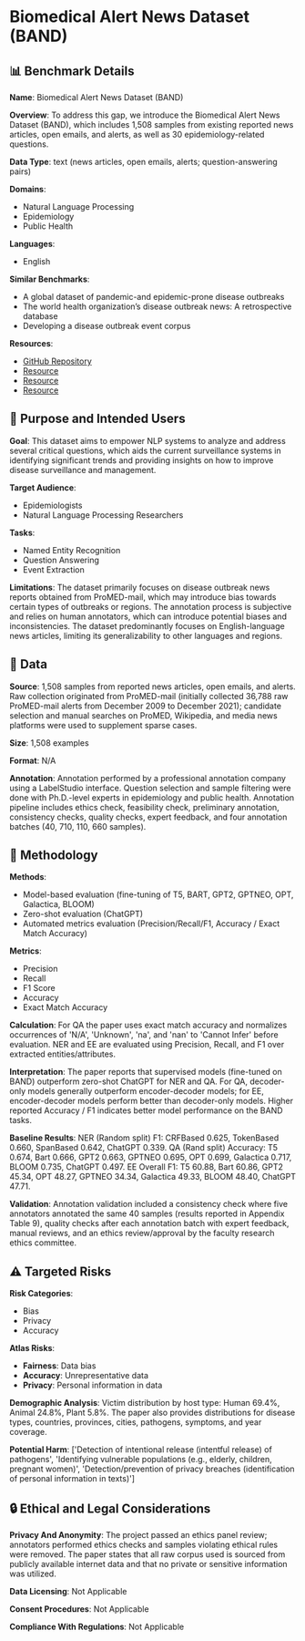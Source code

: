 # Biomedical Alert News Dataset (BAND)

## 📊 Benchmark Details

**Name**: Biomedical Alert News Dataset (BAND)

**Overview**: To address this gap, we introduce the Biomedical Alert News Dataset (BAND), which includes 1,508 samples from existing reported news articles, open emails, and alerts, as well as 30 epidemiology-related questions.

**Data Type**: text (news articles, open emails, alerts; question-answering pairs)

**Domains**:
- Natural Language Processing
- Epidemiology
- Public Health

**Languages**:
- English

**Similar Benchmarks**:
- A global dataset of pandemic-and epidemic-prone disease outbreaks
- The world health organization’s disease outbreak news: A retrospective database
- Developing a disease outbreak event corpus

**Resources**:
- [GitHub Repository](https://github.com/fuzihaofzh/BAND)
- [Resource](https://arxiv.org/abs/2305.14480)
- [Resource](https://promedmail.org/)
- [Resource](https://labelstud.io/)

## 🎯 Purpose and Intended Users

**Goal**: This dataset aims to empower NLP systems to analyze and address several critical questions, which aids the current surveillance systems in identifying significant trends and providing insights on how to improve disease surveillance and management.

**Target Audience**:
- Epidemiologists
- Natural Language Processing Researchers

**Tasks**:
- Named Entity Recognition
- Question Answering
- Event Extraction

**Limitations**: The dataset primarily focuses on disease outbreak news reports obtained from ProMED-mail, which may introduce bias towards certain types of outbreaks or regions. The annotation process is subjective and relies on human annotators, which can introduce potential biases and inconsistencies. The dataset predominantly focuses on English-language news articles, limiting its generalizability to other languages and regions.

## 💾 Data

**Source**: 1,508 samples from reported news articles, open emails, and alerts. Raw collection originated from ProMED-mail (initially collected 36,788 raw ProMED-mail alerts from December 2009 to December 2021); candidate selection and manual searches on ProMED, Wikipedia, and media news platforms were used to supplement sparse cases.

**Size**: 1,508 examples

**Format**: N/A

**Annotation**: Annotation performed by a professional annotation company using a LabelStudio interface. Question selection and sample filtering were done with Ph.D.-level experts in epidemiology and public health. Annotation pipeline includes ethics check, feasibility check, preliminary annotation, consistency checks, quality checks, expert feedback, and four annotation batches (40, 710, 110, 660 samples).

## 🔬 Methodology

**Methods**:
- Model-based evaluation (fine-tuning of T5, BART, GPT2, GPTNEO, OPT, Galactica, BLOOM)
- Zero-shot evaluation (ChatGPT)
- Automated metrics evaluation (Precision/Recall/F1, Accuracy / Exact Match Accuracy)

**Metrics**:
- Precision
- Recall
- F1 Score
- Accuracy
- Exact Match Accuracy

**Calculation**: For QA the paper uses exact match accuracy and normalizes occurrences of 'N/A', 'Unknown', 'na', and 'nan' to 'Cannot Infer' before evaluation. NER and EE are evaluated using Precision, Recall, and F1 over extracted entities/attributes.

**Interpretation**: The paper reports that supervised models (fine-tuned on BAND) outperform zero-shot ChatGPT for NER and QA. For QA, decoder-only models generally outperform encoder-decoder models; for EE, encoder-decoder models perform better than decoder-only models. Higher reported Accuracy / F1 indicates better model performance on the BAND tasks.

**Baseline Results**: NER (Random split) F1: CRFBased 0.625, TokenBased 0.660, SpanBased 0.642, ChatGPT 0.339. QA (Rand split) Accuracy: T5 0.674, Bart 0.666, GPT2 0.663, GPTNEO 0.695, OPT 0.699, Galactica 0.717, BLOOM 0.735, ChatGPT 0.497. EE Overall F1: T5 60.88, Bart 60.86, GPT2 45.34, OPT 48.27, GPTNEO 34.34, Galactica 49.33, BLOOM 48.40, ChatGPT 47.71.

**Validation**: Annotation validation included a consistency check where five annotators annotated the same 40 samples (results reported in Appendix Table 9), quality checks after each annotation batch with expert feedback, manual reviews, and an ethics review/approval by the faculty research ethics committee.

## ⚠️ Targeted Risks

**Risk Categories**:
- Bias
- Privacy
- Accuracy

**Atlas Risks**:
- **Fairness**: Data bias
- **Accuracy**: Unrepresentative data
- **Privacy**: Personal information in data

**Demographic Analysis**: Victim distribution by host type: Human 69.4%, Animal 24.8%, Plant 5.8%. The paper also provides distributions for disease types, countries, provinces, cities, pathogens, symptoms, and year coverage.

**Potential Harm**: ['Detection of intentional release (intentful release) of pathogens', 'Identifying vulnerable populations (e.g., elderly, children, pregnant women)', 'Detection/prevention of privacy breaches (identification of personal information in texts)']

## 🔒 Ethical and Legal Considerations

**Privacy And Anonymity**: The project passed an ethics panel review; annotators performed ethics checks and samples violating ethical rules were removed. The paper states that all raw corpus used is sourced from publicly available internet data and that no private or sensitive information was utilized.

**Data Licensing**: Not Applicable

**Consent Procedures**: Not Applicable

**Compliance With Regulations**: Not Applicable
